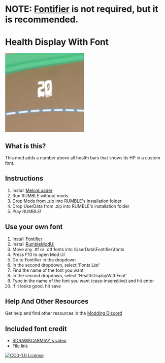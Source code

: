 # NOTE: [Fontifier](https://thunderstore.io/c/rumble/p/ninjaguardian/Fontifier) is not required, but it is recommended.

##

# Health Display With Font
![Photo](https://raw.githubusercontent.com/ninjaguardian/HealthDisplayWithFont/master/icon.png)

## What is this?
This mod adds a number above all health bars that shows its HP in a custom font.

## Instructions
1. Install [MelonLoader](https://github.com/LavaGang/MelonLoader)
2. Run RUMBLE without mods
3. Drop Mods from .zip into RUMBLE's installation folder
4. Drop UserData from .zip into RUMBLE's installation folder
5. Play RUMBLE!

## Use your own font
1. Install [Fontifier](https://thunderstore.io/c/rumble/p/ninjaguardian/Fontifier)
2. Install [RumbleModUI](https://thunderstore.io/c/rumble/p/Baumritter/RumbleModUI)
3. Move any .ttf or .otf fonts into \UserData\Fontifier\fonts
4. Press F10 to open Mod UI
5. Go to Fontifier in the dropdown
6. In the second dropdown, select 'Fonts List'
7. Find the name of the font you want
8. In the second dropdown, select 'HealthDisplayWithFont'
9. Type in the name of the font you want (case-insensitive) and hit enter
10. If it looks good, hit save

## Help And Other Resources
Get help and find other resources in the [Modding Discord](https://discord.gg/fsbcnZgzfa)

## Included font credit
- [SDRAWKCABMIAY's video](https://youtu.be/wp4VaVm_XpI)
- [File link](https://drive.google.com/drive/folders/1-Wr4TW4FVQ8j8EyKAMHPa-D2Srg05Fyk)


[![CC0-1.0 License](https://img.shields.io/badge/License-CC0_1.0_Universal-green.svg)](https://github.com/ninjaguardian/HealthDisplayWithFont?tab=CC0-1.0-1-ov-file)
